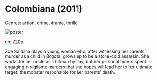 # Colombiana (2011)

Genres: action, crime, drama, thriller

![poster](http://image.tmdb.org/t/p/w500/tJIWuZC4ZVUJdVHXJfefUDzS2BX.jpg)

en:
  [720p](magnet:?xt=urn:btih:E4D44B6B68E39F75A4AF8F148B86D8E57A426107&tr=udp://glotorrents.pw:6969/announce&tr=udp://tracker.opentrackr.org:1337/announce&tr=udp://torrent.gresille.org:80/announce&tr=udp://tracker.openbittorrent.com:80&tr=udp://tracker.coppersurfer.tk:6969&tr=udp://tracker.leechers-paradise.org:6969&tr=udp://p4p.arenabg.ch:1337&tr=udp://tracker.internetwarriors.net:1337)
  


Zoe Saldana plays a young woman who, after witnessing her parents’ murder as a child in Bogota, grows up to be a stone-cold assassin. She works for her uncle as a hitman by day, but her personal time is spent engaging in vigilante murders that she hopes will lead her to her ultimate target: the mobster responsible for her parents' death.